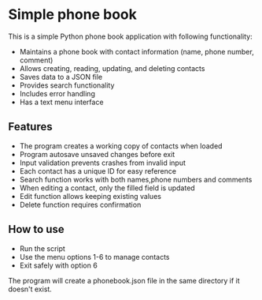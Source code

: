 # Simple phone book
This is a simple Python phone book application with following functionality:
- Maintains a phone book with contact information (name, phone number, comment)
- Allows creating, reading, updating, and deleting contacts
- Saves data to a JSON file
- Provides search functionality
- Includes error handling
- Has a text menu interface


## Features
- The program creates a working copy of contacts when loaded
- Program autosave unsaved changes before exit
- Input validation prevents crashes from invalid input
- Each contact has a unique ID for easy reference
- Search function works with both names,phone numbers and comments
- When editing a contact, only the filled field is updated
- Edit function allows keeping existing values
- Delete function requires confirmation


## How to use
- Run the script
- Use the menu options 1-6 to manage contacts
- Exit safely with option 6

The program will create a phonebook.json file in the same directory if it doesn't exist.
